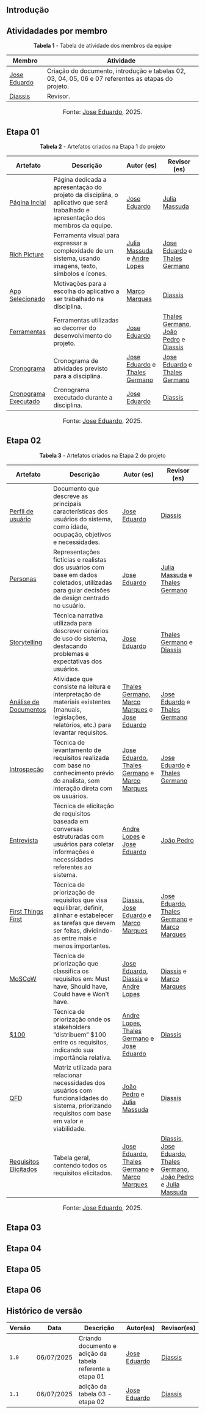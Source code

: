 ## Introdução 

## Atividadades por membro 

<p style="text-align: center"><b>Tabela 1</b> - Tabela de atividade dos membros da equipe </p>

| Membro                                             | Atividade                      |
|----------------------------------------------------|------------------------------------|
| [Jose Eduardo](https://github.com/jevprado)        | Criação do documento, introdução e tabelas 02, 03, 04, 05, 06 e 07 referentes as etapas do projeto. | 
| [Diassis](https://github.com/Diaxiz)               | Revisor. | 

<font size="3"><p style="text-align: center">Fonte: [Jose Eduardo](https://github.com/jevprado), 2025.</p></font>

## Etapa 01 

<p style="text-align: center"><b>Tabela 2</b> - Artefatos criados na Etapa 1 do projeto </p>

| Artefato                        | Descrição                                          | Autor (es)                   | Revisor (es)                                                   | 
| --------------- | ---------------------- | --------------- | ----------------------| 
| [Página Incial](https://requisitos-de-software.github.io/2025.1-ReceitaFederal/)  |  Página dedicada a apresentação do projeto da disciplina, o aplicativo que será trabalhado e apresentação dos membros da equipe. | [Jose Eduardo](https://github.com/jevprado) | [Julia Massuda](https://github.com/JuliaReis18) |
| [Rich Picture](https://requisitos-de-software.github.io/2025.1-ReceitaFederal/pre-rastreabilidade/richpicture/) | Ferramenta visual para expressar a complexidade de um sistema, usando imagens, texto, símbolos e ícones. |  [Julia Massuda](https://github.com/JuliaReis18) e [Andre Lopes](https://github.com/andrewslopes) | [Jose Eduardo](https://github.com/jevprado) e [Thales Germano](https://github.com/thalesgvl)|
| [App Selecionado](https://requisitos-de-software.github.io/2025.1-ReceitaFederal/planejamento/selecao-app/)| Motivações para a escolha do aplicativo a ser trabalhado na disciplina.  | [Marco Marques](https://github.com/marcomarquesdc) | [Diassis](https://github.com/Diaxiz) |
| [Ferramentas](https://requisitos-de-software.github.io/2025.1-ReceitaFederal/planejamento/ferramentas/) | Ferramentas utilizadas ao decorrer do desenvolvimento do projeto. | [Jose Eduardo](https://github.com/jevprado) | [Thales Germano](https://github.com/thalesgvl), [João Pedro](https://github.com/JpRodrigues2) e [Diassis](https://github.com/Diaxiz) | [Heatmap](https://requisitos-de-software.github.io/2025.1-ReceitaFederal/planejamento/heatmap/) | Ferramenta visual para facilitar a visualização da disponibilidade dos membros da equipe para as reuniões. | [João Pedro](https://github.com/JpRodrigues2) | [Jose Eduardo](https://github.com/jevprado) |
| [Cronograma](https://requisitos-de-software.github.io/2025.1-ReceitaFederal/planejamento/cronograma/)| Cronograma de atividades previsto para a disciplina. | [Jose Eduardo](https://github.com/jevprado) e [Thales Germano](https://github.com/thalesgvl) | [Jose Eduardo](https://github.com/jevprado) e [Thales Germano](https://github.com/thalesgvl) |
| [Cronograma Executado](https://requisitos-de-software.github.io/2025.1-ReceitaFederal/planejamento/cronograma-executado/)| Cronograma executado durante a disciplina.  | [Jose Eduardo](https://github.com/jevprado) | [Diassis](https://github.com/Diaxiz) |

<font size="3"><p style="text-align: center">Fonte: [Jose Eduardo](https://github.com/jevprado), 2025.</p></font>

## Etapa 02 

<p style="text-align: center"><b>Tabela 3</b> - Artefatos criados na Etapa 2 do projeto </p>

| Artefato                        | Descrição                                          | Autor (es)                   | Revisor (es)                                                   | 
| --------------- | ---------------------- | --------------- | ----------------------| 
|[Perfil de usuário](https://requisitos-de-software.github.io/2025.1-ReceitaFederal/elicitacao/perfil-usuario/) | Documento que descreve as principais características dos usuários do sistema, como idade, ocupação, objetivos e necessidades. | [Jose Eduardo](https://github.com/jevprado) | [Diassis](https://github.com/Diaxiz) |
|[Personas](https://requisitos-de-software.github.io/2025.1-ReceitaFederal/elicitacao/personas/) | Representações fictícias e realistas dos usuários com base em dados coletados, utilizadas para guiar decisões de design centrado no usuário. | [Jose Eduardo](https://github.com/jevprado) |  [Julia Massuda](https://github.com/JuliaReis18) e [Thales Germano](https://github.com/thalesgvl) |
|[Storytelling](https://requisitos-de-software.github.io/2025.1-ReceitaFederal/elicitacao/storytelling/) | Técnica narrativa utilizada para descrever cenários de uso do sistema, destacando problemas e expectativas dos usuários. | [Jose Eduardo](https://github.com/jevprado) | [Thales Germano](https://github.com/thalesgvl) e [Diassis](https://github.com/Diaxiz) |
|[Análise de Documentos](https://requisitos-de-software.github.io/2025.1-ReceitaFederal/elicitacao/analisededocumentos/) | Atividade que consiste na leitura e interpretação de materiais existentes (manuais, legislações, relatórios, etc.) para levantar requisitos. | [Thales Germano](https://github.com/thalesgvl), [Marco Marques](https://github.com/marcomarquesdc) e [Jose Eduardo](https://github.com/jevprado)   | [Jose Eduardo](https://github.com/jevprado) e [Thales Germano](https://github.com/thalesgvl)  |
|[Introspeção](https://requisitos-de-software.github.io/2025.1-ReceitaFederal/elicitacao/introspeccao/) | Técnica de levantamento de requisitos realizada com base no conhecimento prévio do analista, sem interação direta com os usuários. |[Jose Eduardo](https://github.com/jevprado), [Thales Germano](https://github.com/thalesgvl) e  [Marco Marques](https://github.com/marcomarquesdc)  | [Jose Eduardo](https://github.com/jevprado) e [Thales Germano](https://github.com/thalesgvl)  |
|[Entrevista](https://requisitos-de-software.github.io/2025.1-ReceitaFederal/elicitacao/entrevista/) | 	Técnica de elicitação de requisitos baseada em conversas estruturadas com usuários para coletar informações e necessidades referentes ao sistema.| [Andre Lopes](https://github.com/andrewslopes) e [Jose Eduardo](https://github.com/jevprado) | [João Pedro](https://github.com/JpRodrigues2)  |
|[First Things First](https://requisitos-de-software.github.io/2025.1-ReceitaFederal/elicitacao/priorizacao/ftf/) | Técnica de priorização de requisitos que visa equilibrar, definir, alinhar e estabelecer as tarefas que devem ser feitas, dividindo-as entre mais e menos importantes. | [Diassis](https://github.com/Diaxiz), [Jose Eduardo](https://github.com/jevprado) e [Marco Marques](https://github.com/marcomarquesdc) | [Jose Eduardo](https://github.com/jevprado), [Thales Germano](https://github.com/thalesgvl) e  [Marco Marques](https://github.com/marcomarquesdc)   | 
|[MoSCoW](https://requisitos-de-software.github.io/2025.1-ReceitaFederal/elicitacao/priorizacao/MoSCoW/) | Técnica de priorização que classifica os requisitos em: Must have, Should have, Could have e Won’t have. | [Jose Eduardo](https://github.com/jevprado), [Diassis](https://github.com/Diaxiz) e [Andre Lopes](https://github.com/andrewslopes) | [Diassis](https://github.com/Diaxiz) e [Marco Marques](https://github.com/marcomarquesdc)    | 
|[$100](https://requisitos-de-software.github.io/2025.1-ReceitaFederal/elicitacao/priorizacao/100%24/) | Técnica de priorização onde os stakeholders “distribuem” $100 entre os requisitos, indicando sua importância relativa. |[Andre Lopes](https://github.com/andrewslopes), [Thales Germano](https://github.com/thalesgvl) e [Jose Eduardo](https://github.com/jevprado)| [Diassis](https://github.com/Diaxiz) | 
|[QFD](https://requisitos-de-software.github.io/2025.1-ReceitaFederal/elicitacao/priorizacao/QFD/) | Matriz utilizada para relacionar necessidades dos usuários com funcionalidades do sistema, priorizando requisitos com base em valor e viabilidade. | [João Pedro](https://github.com/JpRodrigues2) e [Julia Massuda](https://github.com/JuliaReis18)| [Diassis](https://github.com/Diaxiz) | 
|[Requisitos Elicitados](https://requisitos-de-software.github.io/2025.1-ReceitaFederal/elicitacao/requisitos-elicitados/) | Tabela geral, contendo todos os requisitos elicitados. |[Jose Eduardo](https://github.com/jevprado),  [Thales Germano](https://github.com/thalesgvl) e [Marco Marques](https://github.com/marcomarquesdc) | [Diassis](https://github.com/Diaxiz), [Jose Eduardo](https://github.com/jevprado),  [Thales Germano](https://github.com/thalesgvl), [João Pedro](https://github.com/JpRodrigues2) e [Julia Massuda](https://github.com/JuliaReis18)  | 

<font size="3"><p style="text-align: center">Fonte: [Jose Eduardo](https://github.com/jevprado), 2025.</p></font>


## Etapa 03 

## Etapa 04 

## Etapa 05 

## Etapa 06 


## Histórico de versão 

Versão |   Data     | Descrição | Autor(es) | Revisor(es)
------ | ---------- | --------------------------------------------- | ---------- | ----------
`1.0`  | 06/07/2025 | Criando documento e adição da tabela referente a etapa 01| [Jose Eduardo](https://github.com/jevprado) | [Diassis](https://github.com/Diaxiz) |
`1.1`  | 06/07/2025 | adição da tabela 03 - etapa 02| [Jose Eduardo](https://github.com/jevprado) | [Diassis](https://github.com/Diaxiz) |